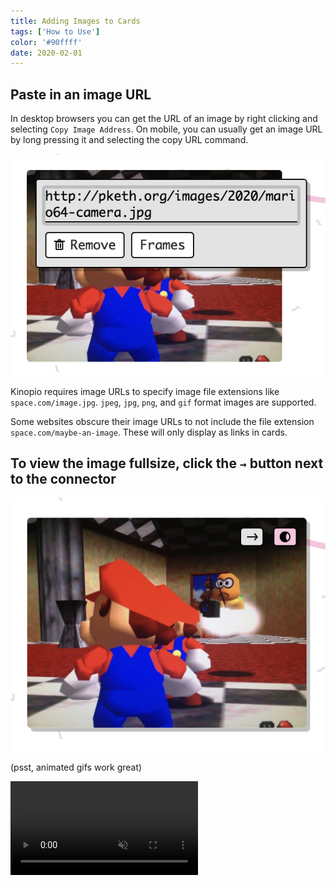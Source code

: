 ```yaml
---
title: Adding Images to Cards
tags: ['How to Use']
color: '#90ffff'
date: 2020-02-01
---
```


## Paste in an image URL

In desktop browsers you can get the URL of an image by right clicking and selecting `Copy Image Address`. On mobile, you can usually get an image URL by long pressing it and selecting the copy URL command.

![image-card-url](/assets/posts/image-card-url.png)

Kinopio requires image URLs to specify image file extensions like `space.com/image.jpg`.  `jpeg`, `jpg`, `png`, and `gif` format images are supported.

Some websites obscure their image URLs to not include the file extension `space.com/maybe-an-image`. These will only display as links in cards.

## To view the image fullsize, click the `→` button next to the connector

![image-card](/assets/posts/image-card.png)

(psst, animated gifs work great)

<video class="wide" autoplay loop muted playsinline>
  <source src="/assets/posts/example-space.mp4">
</video>
